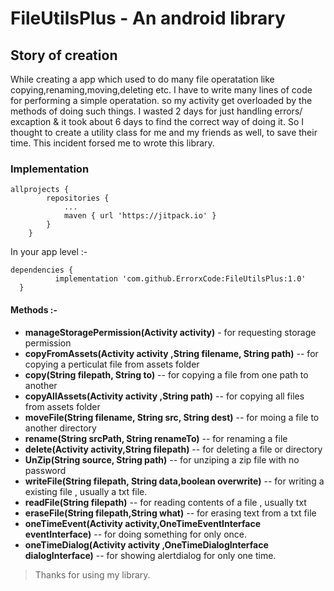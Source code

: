 # FileUtilsPlus - An android library 

## Story of creation 
While creating a app which used to do many file operatation like copying,renaming,moving,deleting etc. I have to write many lines of code for performing a simple operatation.
so my activity get overloaded by the methods of doing such things. I wasted 2 days for just handling errors/ excaption & it took about 6 days to find the correct way of doing it. So I thought to create a utility class for me and my friends as well, to save their time. This incident forsed me to wrote this library.


### Implementation
```
allprojects {
		repositories {
			...
			maven { url 'https://jitpack.io' }
		}
	}
  ```
  In your app level :-
  ```
  dependencies {
	        implementation 'com.github.ErrorxCode:FileUtilsPlus:1.0'
	}
  ```


#### Methods :-

- **manageStoragePermission(Activity activity)**    - for requesting storage permission
- **copyFromAssets(Activity activity ,String filename, String path)** --  for copying a perticulat file from assets folder
- **copy(String filepath, String to)**  -- for copying a file from one path to another
- **copyAllAssets(Activity activity ,String path)** -- for copying all files from assets folder
- **moveFile(String filename, String src, String dest)** -- for moing a file to another directory
- **rename(String srcPath, String renameTo)** -- for renaming a file
- **delete(Activity activity,String filepath)** -- for deleting a file or directory
- **UnZip(String source, String path)** -- for unziping a zip file with no password
- **writeFile(String filepath, String data,boolean overwrite)** -- for writing a existing file , usually a txt file.
- **readFile(String filepath)** -- for reading contents of a file , usually txt
- **eraseFile(String filepath,String what)** -- for erasing text from a txt file
- **oneTimeEvent(Activity activity,OneTimeEventInterface eventInterface)** -- for doing something for only once.
- **oneTimeDialog(Activity activity ,OneTimeDialogInterface dialogInterface)** -- for showing alertdialog for only one time.


> Thanks for using my library.
